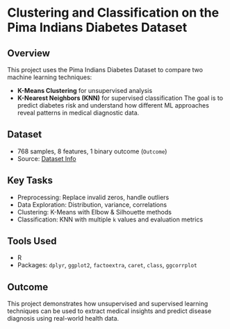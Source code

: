 # Clustering and Classification on the Pima Indians Diabetes Dataset

## Overview
This project uses the Pima Indians Diabetes Dataset to compare two machine learning techniques:
- **K-Means Clustering** for unsupervised analysis
- **K-Nearest Neighbors (KNN)** for supervised classification
The goal is to predict diabetes risk and understand how different ML approaches reveal patterns in medical diagnostic data.

## Dataset
- 768 samples, 8 features, 1 binary outcome (`Outcome`)
- Source: [Dataset Info](https://raw.githubusercontent.com/jbrownlee/Datasets/master/pima-indians-diabetes.names)

## Key Tasks
- Preprocessing: Replace invalid zeros, handle outliers  
- Data Exploration: Distribution, variance, correlations  
- Clustering: K-Means with Elbow & Silhouette methods  
- Classification: KNN with multiple `k` values and evaluation metrics

## Tools Used
- R  
- Packages: `dplyr`, `ggplot2`, `factoextra`, `caret`, `class`, `ggcorrplot`

## Outcome
This project demonstrates how unsupervised and supervised learning techniques can be used to extract medical insights and predict disease diagnosis using real-world health data.


